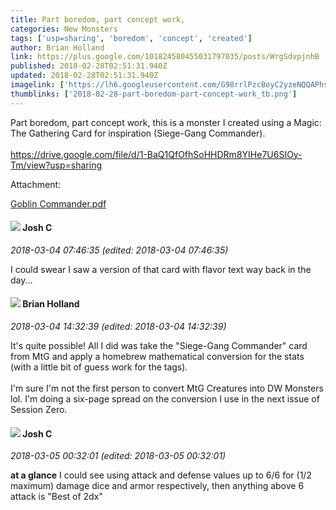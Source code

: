 ```yaml
---
title: Part boredom, part concept work,
categories: New Monsters
tags: ['usp=sharing', 'boredom', 'concept', 'created']
author: Brian Holland
link: https://plus.google.com/101824580455031797035/posts/WrgSdvpjnhB
published: 2018-02-28T02:51:31.940Z
updated: 2018-02-28T02:51:31.940Z
imagelink: ['https://lh6.googleusercontent.com/G98rrlPzcBoyC2yzeNQQAPhseHZrkCzDRt4YKEglSPN0rMZwGK8SvW4oEJ5S5fzy98ZN0sFS_kvCf2MVD5qtzMT7EUnUeFEPuewssrzTUZ3A1JoTFBijBl9l5JiYDK6nlBwtDN2OEBBBCA=s1600']
thumblinks: ['2018-02-28-part-boredom-part-concept-work_tb.png']
---
```


Part boredom, part concept work, this is a monster I created using a Magic: The Gathering Card for inspiration (Siege-Gang Commander).<br /><br /><a href="https://drive.google.com/file/d/1-BaQ1QfOfhSoHHDRm8YIHe7U6SIOy-Tm/view?usp=sharing" class="ot-anchor">https://drive.google.com/file/d/1-BaQ1QfOfhSoHHDRm8YIHe7U6SIOy-Tm/view?usp=sharing</a>


Attachment:

<a href='https://drive.google.com/file/d/1-BaQ1QfOfhSoHHDRm8YIHe7U6SIOy-Tm/view?usp=sharing'>Goblin Commander.pdf</a>


<div id='comment z12bjzqowqjrspk5m04cjn4jgpbidbjiptw0k'>
  <h4><img src='{{site.baseurl}}//images/avatars/116622548736322802895_photo.jpg'> Josh C</h4>
      <p><cite>2018-03-04 07:46:35 (edited: 2018-03-04 07:46:35)</cite></p>
        <p>I could swear I saw a version of that card with flavor text way back in the day...</p>
</div>
        

<div id='comment z12bjzqowqjrspk5m04cjn4jgpbidbjiptw0k'>
  <h4><img src='{{site.baseurl}}//images/avatars/101824580455031797035_photo.jpg'> Brian Holland</h4>
      <p><cite>2018-03-04 14:32:39 (edited: 2018-03-04 14:32:39)</cite></p>
        <p>It&#39;s quite possible! All I did was take the &quot;Siege-Gang Commander&quot; card from MtG and apply a homebrew mathematical conversion for the stats (with a little bit of guess work for the tags).<br /><br />I&#39;m sure I&#39;m not the first person to convert MtG Creatures into DW Monsters lol. I&#39;m doing a six-page spread on the conversion I use in the next issue of Session Zero.</p>
</div>
        

<div id='comment z12bjzqowqjrspk5m04cjn4jgpbidbjiptw0k'>
  <h4><img src='{{site.baseurl}}//images/avatars/116622548736322802895_photo.jpg'> Josh C</h4>
      <p><cite>2018-03-05 00:32:01 (edited: 2018-03-05 00:32:01)</cite></p>
        <p><b>at a glance</b> I could see using attack and defense values up to 6/6 for (1/2 maximum) damage dice and armor respectively, then anything above 6 attack is &quot;Best of 2dx&quot;</p>
</div>
        